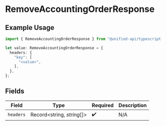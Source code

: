 # RemoveAccountingOrderResponse

## Example Usage

```typescript
import { RemoveAccountingOrderResponse } from "@unified-api/typescript-sdk/sdk/models/operations";

let value: RemoveAccountingOrderResponse = {
  headers: {
    "key": [
      "<value>",
    ],
  },
};
```

## Fields

| Field                      | Type                       | Required                   | Description                |
| -------------------------- | -------------------------- | -------------------------- | -------------------------- |
| `headers`                  | Record<string, *string*[]> | :heavy_check_mark:         | N/A                        |